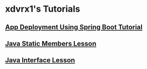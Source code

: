 # xdvrx1's Tutorials

## [App Deployment Using Spring Boot Tutorial](https://github.com/xdvrx1/springboot-app-deployment-tutorial)

## [Java Static Members Lesson](https://github.com/xdvrx1/java-static-members-lesson)

## [Java Interface Lesson](https://github.com/xdvrx1/java-interface-lesson)
